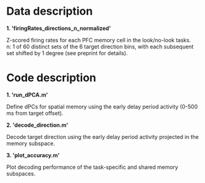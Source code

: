 <!DOCTYPE html>
<html>
    
<head>
    <h1>Data description</h1>
</head>

<body> 
<b>1. 'firingRates_directions_n_normalized'</b>
<p>Z-scored firing rates for each PFC memory cell in the look/no-look tasks.<br>
n: 1 of 60 distinct sets of the 6 target direction bins, with each subsequent set shifted by 1 degree (see preprint for details).
</p>
</body>   

<head>
    <h1>Code description</h1>
</head>  

<body> 
<b>1. 'run_dPCA.m'</b>
<p>Define dPCs for spatial memory using the early delay period activity (0-500 ms from target offset).</p>
</body>    

<body> 
<b>2. 'decode_direction.m'</b>
<p>Decode target direction using the early delay period activity projected in the memory subspace.</p>
</body>    

<body> 
<b>3. 'plot_accuracy.m'</b>
<p>Plot decoding performance of the task-specific and shared memory subspaces.</p>
</body>    

</html>
